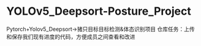# YOLOv5_Deepsort-Posture_Project
Pytorch+Yolov5_Deepsort->猪只目标目标检测&amp;体态识别项目
仓库任务：上传和保存我们现有进度的代码，方便成员之间查看和改进

